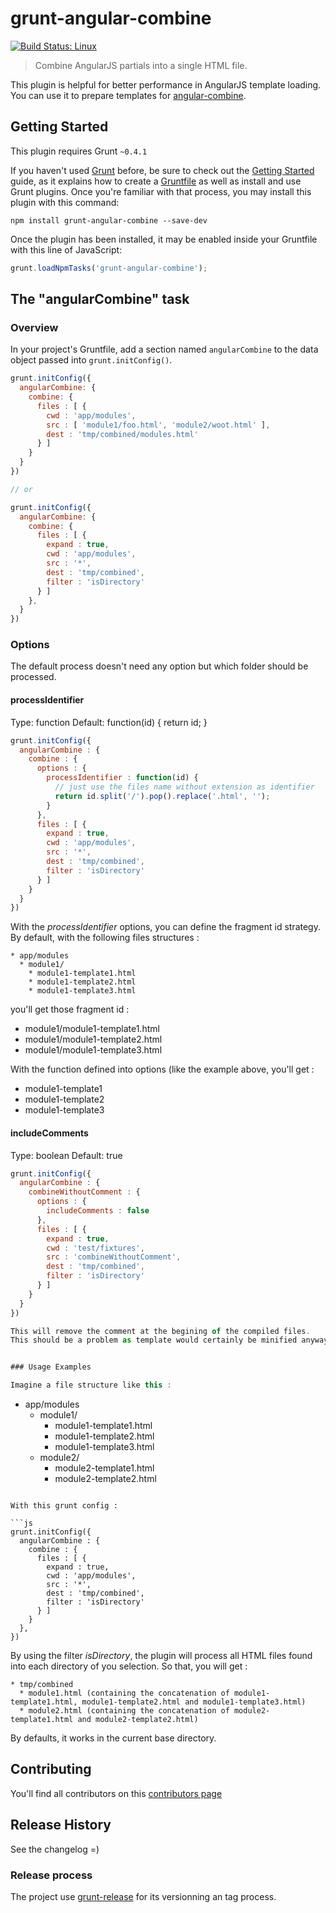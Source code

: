 # grunt-angular-combine

[![Build Status: Linux](https://travis-ci.org/astik/grunt-angular-combine.svg?branch=master)](https://travis-ci.org/astik/grunt-angular-combine)

> Combine AngularJS partials into a single HTML file.

This plugin is helpful for better performance in AngularJS template loading.
You can use it to prepare templates for [angular-combine](https://github.com/astik/angular-combine). 
  

## Getting Started
This plugin requires Grunt `~0.4.1`

If you haven't used [Grunt](http://gruntjs.com/) before, be sure to check out the [Getting Started](http://gruntjs.com/getting-started) guide, as it explains how to create a [Gruntfile](http://gruntjs.com/sample-gruntfile) as well as install and use Grunt plugins. Once you're familiar with that process, you may install this plugin with this command:

```shell
npm install grunt-angular-combine --save-dev
```

Once the plugin has been installed, it may be enabled inside your Gruntfile with this line of JavaScript:

```js
grunt.loadNpmTasks('grunt-angular-combine');
```


## The "angularCombine" task

### Overview

In your project's Gruntfile, add a section named `angularCombine` to the data object passed into `grunt.initConfig()`.

```js
grunt.initConfig({
  angularCombine: {
    combine: {
      files : [ {
        cwd : 'app/modules',
        src : [ 'module1/foo.html', 'module2/woot.html' ],
        dest : 'tmp/combined/modules.html'
      } ]
    }
  }
})

// or

grunt.initConfig({
  angularCombine: {
    combine: {
      files : [ {
        expand : true,
        cwd : 'app/modules',
        src : '*',
        dest : 'tmp/combined',
        filter : 'isDirectory'
      } ]
    },
  }
})
```

### Options

The default process doesn't need any option but which folder should be processed.

#### processIdentifier

Type: function
Default: function(id) { return id; }

```js
grunt.initConfig({
  angularCombine : {
    combine : {
      options : {
        processIdentifier : function(id) {
          // just use the files name without extension as identifier
          return id.split('/').pop().replace('.html', '');
        }
      },
      files : [ {
        expand : true,
        cwd : 'app/modules',
        src : '*',
        dest : 'tmp/combined',
        filter : 'isDirectory'
      } ]
    }
  }
})
```

With the *processIdentifier* options, you can define the fragment id strategy.
By default, with the following files structures :

```
* app/modules
  * module1/
    * module1-template1.html
    * module1-template2.html
    * module1-template3.html
```

you'll get those fragment id :

- module1/module1-template1.html
- module1/module1-template2.html
- module1/module1-template3.html

With the function defined into options (like the example above, you'll get :

- module1-template1
- module1-template2
- module1-template3

#### includeComments

Type: boolean
Default: true

```js
grunt.initConfig({
  angularCombine : {
    combineWithoutComment : {
      options : {
        includeComments : false
      },
      files : [ {
        expand : true,
        cwd : 'test/fixtures',
        src : 'combineWithoutComment',
        dest : 'tmp/combined',
        filter : 'isDirectory'
      } ]
    }
  }
})

This will remove the comment at the begining of the compiled files.
This should be a problem as template would certainly be minified anyway later in the delivery process.


### Usage Examples

Imagine a file structure like this :

```
* app/modules
  * module1/
    * module1-template1.html
    * module1-template2.html
    * module1-template3.html
  * module2/
    * module2-template1.html
    * module2-template2.html
```

With this grunt config :

```js
grunt.initConfig({
  angularCombine : {
    combine : {
      files : [ {
        expand : true,
        cwd : 'app/modules',
        src : '*',
        dest : 'tmp/combined',
        filter : 'isDirectory'
      } ]
    }
  },
})
```

By using the filter *isDirectory*, the plugin will process all HTML files found into each directory of you selection.
So that, you will get :

```
* tmp/combined
  * module1.html (containing the concatenation of module1-template1.html, module1-template2.html and module1-template3.html)
  * module2.html (containing the concatenation of module2-template1.html and module2-template2.html)
```

By defaults, it works in the current base directory.


## Contributing

You'll find all contributors on this [contributors page](https://github.com/astik/grunt-angular-combine/graphs/contributors)


## Release History

See the changelog =)

### Release process

The project use [grunt-release](https://github.com/geddski/grunt-release) for its versionning an tag process.
